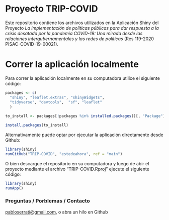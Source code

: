 
# Proyecto TRIP-COVID

Este repositorio contiene los archivos utilizados en la Aplicación Shiny
del Proyecto *La implementación de políticas públicas para dar respuesta
a la crisis desatada por la pandemia COVID-19: Una mirada desde las
relaciones intergubernamentales y las redes de políticas* (Res 119-2020
PISAC-COVID-19-00021).

<!--# # Versión online: Una versión de esta aplicación puede consutarse en:  -->

# Correr la aplicación localmente

Para correr la aplicación localmente en su computadora utilice el
siguiente código:

``` r
packages <- c(
  "shiny", "leaflet.extras", "shinyWidgets",
  "tidyverse", "devtools",  "sf", "leaflet" 
  )
    
to_install <- packages[!packages %in% installed.packages()[, "Package"]]

install.packages(to_install)
```

Alternativamente puede optar por ejecutar la aplicación directamente
desde Github:

``` r
library(shiny)
runGitHub("TRIP-COVID", "estedeahora", ref = "main")
```

O bien descargue el repositorio en su computadora y luego de abir el
proyecto mediante el archivo “TRIP-COVID.Rproj” ejecute el siguiente
código:

``` r
library(shiny)
runApp()
```

### Preguntas / Porblemas / Contacto

<pabloserrati@gmail.com>, o abra un hilo en Github
